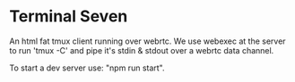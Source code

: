 Terminal Seven
==============

An html fat tmux client running over webrtc. We use webexec at the server to 
run 'tmux -C' and pipe it's stdin & stdout over a webrtc data channel.

To start a dev server use: "npm run start".
